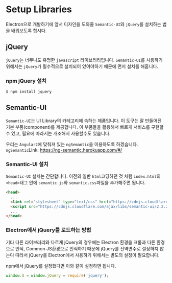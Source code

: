 # Setup Libraries
Electron으로 개발하기에 앞서 디자인을 도와줄 `Semantic-UI`와 `jQuery`를 설치하는 법을 배워보도록 합시다.


## jQuery
`jQuery`는 너무나도 유명한 `javascript` 라이브러리입니다. `Semantic-UI`를 사용하기 위해서는 `jQuery`가 필수적으로 설치되어 있어야하기 때문에 먼저 설치를 해줍니다.

### npm jQuery 설치

```Bash
$ npm install jquery
```

## Semantic-UI
`Semantic-UI`는 UI Library의 카테고리에 속하는 제품입니다. 이 도구는 잘 만들어진 기본 부품(component)를 제공합니다. 이 부품들을 활용해서 빠르게 서비스를 구현할 수 있고, 필요에 따라서는 개조해서 사용할수도 있습니다.

우리는 `Angular2`에 맞춰져 있는 `ngSemantic`을 이용하도록 하겠습니다.
`ngSemantic`Link: <https://ng-semantic.herokuapp.com/#/>

### Semantic-UI 설치
`Semantic-UI` 설치는 간단합니다. 이전의 일반 `html`코딩하던 것 처럼 `index.html`의 `<head>`태그 안에 `semantic.js`와 `semantic.css`파일을 추가해주면 됩니다.

```html
<head>
  ...
  <link rel="stylesheet" type="text/css" href="https://cdnjs.cloudflare.com/ajax/libs/semantic-ui/2.2.2/semantic.min.css">
  <script src="https://cdnjs.cloudflare.com/ajax/libs/semantic-ui/2.2.2/semantic.min.js"></script>
  ...
</head>
```



### Electron에서 jQuery를 로드하는 방법
기타 다른 라이브러리와 다르게 jQuery의 경우에는 Electron 환경을 크롬과 다른 환경으로 인식, Common JS환경으로 인식하기 때문에 jQuery를 전역변수로 설정하지 않는다 따라서 jQuery를 Electron에서 사용하기 위해서는 별도의 설정이 필요합니다.

npm에서 jQuery를 설정했다면 이와 같이 설정하면 됩니다.

```javascript
window.$ = window.jQuery = require('jquery');
```
